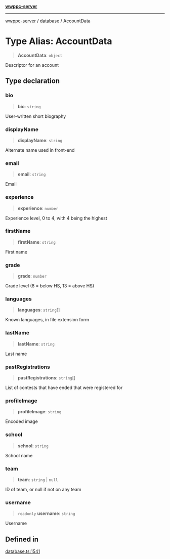 [**wwppc-server**](../../README.md)

***

[wwppc-server](../../modules.md) / [database](../README.md) / AccountData

# Type Alias: AccountData

> **AccountData**: `object`

Descriptor for an account

## Type declaration

### bio

> **bio**: `string`

User-written short biography

### displayName

> **displayName**: `string`

Alternate name used in front-end

### email

> **email**: `string`

Email

### experience

> **experience**: `number`

Experience level, 0 to 4, with 4 being the highest

### firstName

> **firstName**: `string`

First name

### grade

> **grade**: `number`

Grade level (8 = below HS, 13 = above HS)

### languages

> **languages**: `string`[]

Known languages, in file extension form

### lastName

> **lastName**: `string`

Last name

### pastRegistrations

> **pastRegistrations**: `string`[]

List of contests that have ended that were registered for

### profileImage

> **profileImage**: `string`

Encoded image

### school

> **school**: `string`

School name

### team

> **team**: `string` \| `null`

ID of team, or null if not on any team

### username

> `readonly` **username**: `string`

Username

## Defined in

[database.ts:1541](https://github.com/WWPPC/WWPPC-server/blob/2a0f62ef9a8d6c45bd23ae8a1bcfb9cead6c0088/src/database.ts#L1541)
